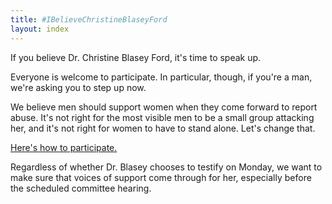 ```yaml
---
title: #IBelieveChristineBlaseyFord
layout: index
---
```


If you believe Dr. Christine Blasey Ford, it's time to speak up.

Everyone is welcome to participate.
In particular, though, if you're a man, we're asking you to step up now.

We believe men should support women when they come forward to report abuse.
It's not right for the most visible men to be a small group attacking her,
and it's not right for women to have to stand alone.  Let's change that.

[Here's how to participate.](howto.html)

Regardless of whether Dr. Blasey chooses to testify on Monday,
we want to make sure that voices of support come through for her,
especially before the scheduled committee hearing.
